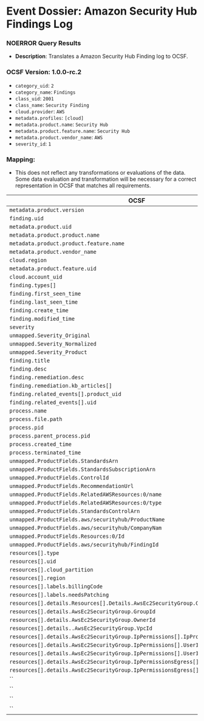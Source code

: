 # Event Dossier: Amazon Security Hub Findings Log
### NOERROR Query Results
- **Description**: Translates a Amazon Security Hub Finding log to OCSF. 

 ### OCSF Version: 1.0.0-rc.2
 - `category_uid`: `2`
 - `category_name`: `Findings`
 - `class_uid`: `2001`
 - `class_name`: `Security Finding`
 - `cloud.provider`: `AWS`
 - `metadata.profiles`: `[cloud]`
 - `metadata.product.name`: `Security Hub`
 - `metadata.product.feature.name`: `Security Hub`
 - `metadata.product.vendor_name`: `AWS`
 - `severity_id`: `1`

 ### Mapping:
 - This does not reflect any transformations or evaluations of the data. Some data evaluation and transformation will be necessary for a correct representation in OCSF that matches all requirements.

| OCSF                       | Raw             |
| -------------------------- | ----------------|
|`metadata.product.version` | `Schemaversion`       |
|`finding.uid`|`Id`|
|`metadata.product.uid`|`ProductArn`|
|`metadata.product.product.name`|`ProductName`|
|`metadata.product.product.feature.name`|`ProductName`|
|`metadata.product.vendor_name`|`CompanyName`|
|`cloud.region`|`Region`|
|`metadata.product.feature.uid`|`GeneratorId`|
|`cloud.account_uid`|`AwsAccountId`|
|`finding.types[]`|`Types[]`|
|`finding.first_seen_time`|`FirstObservedAt`|
|`finding.last_seen_time`|`LastObservedAt`|
|`finding.create_time`|`CreatedAt`|
|`finding.modified_time`|`UpdatedAt`|
|`severity`|`Severity.Label`|
|`unmapped.Severity_Original`|`Severity.Original`|
|`unmapped.Severity_Normalized`|`Severity.Normalized`|
|`unmapped.Severity_Product`|`Severity.Product`|
|`finding.title`|`Title`|
|`finding.desc`|`Description`|
|`finding.remediation.desc`|`Remediation.Recommendation.Text`|
|`finding.remediation.kb_articles[]`|`Remediation.Recommendation.Url`|
|`finding.related_events[].product_uid`|`RelatedFindings[].ProductArn`|
|`finding.related_events[].uid`|`RelatedFindings[].Id`|
|`process.name`|`Process.name`|
|`process.file.path`|`Process.Path`|
|`process.pid`|`Process.Pid`|
|`process.parent_process.pid`|`Process.ParentPid`|
|`process.created_time`|`Process.LaunchedAt`|
|`process.terminated_time`|`Process.TerminatedAt`|
|`unmapped.ProductFields.StandardsArn`|`ProductFields.StandardsArn`|
|`unmapped.ProductFields.StandardsSubscriptionArn`|`ProductFields.StandardsSubscriptionArn`|
|`unmapped.ProductFields.ControlId`|`ProductFields.ControlId`|
|`unmapped.ProductFields.RecommendationUrl`|`ProductFields.RecommendationUrl`|
|`unmapped.ProductFields.RelatedAWSResources:0/name`|`ProductFields.RelatedAWSResources:0/name`|
|`unmapped.ProductFields.RelatedAWSResources:0/type`|`ProductFields.RelatedAWSResources:0/type`|
|`unmapped.ProductFields.StandardsControlArn`|`ProductFields.StandardsControlArn`|
|`unmapped.ProductFields.aws/securityhub/ProductName`|`ProductFields.aws/securityhub/ProductName`|
|`unmapped.ProductFields.aws/securityhub/CompanyNam`|`ProductFields.aws/securityhub/CompanyName`|
|`unmapped.ProductFields.Resources:0/Id`|`ProductFields.Resources:0/Id`|
|`unmapped.ProductFields.aws/securityhub/FindingId`|`ProductFields.aws/securityhub/FindingId`|
|`resources[].type`|`Resources[].Type`|
|`resources[].uid`|`Resources[].Id`|
|`resources[].cloud_partition`|`Resources[].Partition`|
|`resources[].region`|`Resources[].Region`|
|`resources[].labels.billingCode`|`Resources[].Tags.billingCode`|
|`resources[].labels.needsPatching`|`Resources[].Tags.needsPatching`|
|`resources[].details.Resources[].Details.AwsEc2SecurityGroup.GroupName`|`Resources[].Details.AwsEc2SecurityGroup.GroupName`|
|`resources[].details.AwsEc2SecurityGroup.GroupId`|`Resources[].Details.AwsEc2SecurityGroup.GroupId`|
|`resources[].details.AwsEc2SecurityGroup.OwnerId`|`Resources[].Details.AwsEc2SecurityGroup.OwnerId`|
|`resources[].details..AwsEc2SecurityGroup.VpcId`|`Resources[].Details.AwsEc2SecurityGroup.VpcId`|
|`resources[].details.AwsEc2SecurityGroup.IpPermissions[].IpProtocol`|`Resources[].Details.AwsEc2SecurityGroup.IpPermissions[].IpProtocol`|
|`resources[].details.AwsEc2SecurityGroup.IpPermissions[].UserIdGroupPairs[].GroupId`|`Resources[].Details.AwsEc2SecurityGroup.IpPermissions[].UserIdGroupPairs[].GroupId`|
|`resources[].details.AwsEc2SecurityGroup.IpPermissions[].UserIdGroupPairs[].UserId`|`Resources[].Details.AwsEc2SecurityGroup.IpPermissions[].UserIdGroupPairs[].UserId`|
|`resources[].details.AwsEc2SecurityGroup.IpPermissionsEgress[].IpProtocol`|`Resources[].Details.AwsEc2SecurityGroup.IpPermissionsEgress[].IpProtocol`|
|`resources[].details.AwsEc2SecurityGroup.IpPermissionsEgress[].IpRanges[].CidrIp`|`Resources[].Details.AwsEc2SecurityGroup.IpPermissionsEgress[].IpRanges[].CidrIp`|
|``|``|
|``|``|
|``|``|
|``|``|
